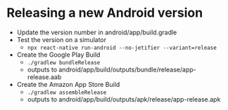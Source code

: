 # Releasing a new Android version

- Update the version number in android/app/build.gradle
- Test the version on a simulator
  - `npx react-native run-android --no-jetifier --variant=release`
- Create the Google Play Build
  - `./gradlew bundleRelease`
  - outputs to android/app/build/outputs/bundle/release/app-release.aab
- Create the Amazon App Store Build
  - `./gradlew assembleRelease`
  - outputs to android/app/build/outputs/apk/release/app-release.apk
